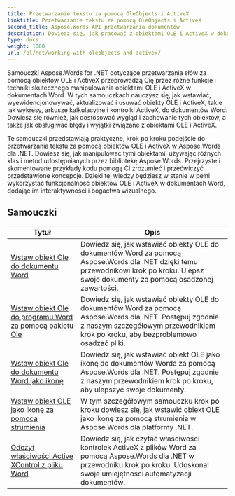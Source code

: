 ```yaml
---
title: Przetwarzanie tekstu za pomocą OleObjects i ActiveX
linktitle: Przetwarzanie tekstu za pomocą OleObjects i ActiveX
second_title: Aspose.Words API przetwarzania dokumentów
description: Dowiedz się, jak pracować z obiektami OLE i ActiveX w dokumentach Word za pomocą Aspose.Words dla .NET. Szczegółowe samouczki z przykładami kodu.
type: docs
weight: 1080
url: /pl/net/working-with-oleobjects-and-activex/
---
```


Samouczki Aspose.Words for .NET dotyczące przetwarzania słów za pomocą obiektów OLE i ActiveX przeprowadzą Cię przez różne funkcje i techniki skutecznego manipulowania obiektami OLE i ActiveX w dokumentach Word. W tych samouczkach nauczysz się, jak wstawiać, wyewidencjonowywać, aktualizować i usuwać obiekty OLE i ActiveX, takie jak wykresy, arkusze kalkulacyjne i kontrolki ActiveX, do dokumentów Word. Dowiesz się również, jak dostosować wygląd i zachowanie tych obiektów, a także jak obsługiwać błędy i wyjątki związane z obiektami OLE i ActiveX.

Te samouczki przedstawiają praktyczne, krok po kroku podejście do przetwarzania tekstu za pomocą obiektów OLE i ActiveX w Aspose.Words dla .NET. Dowiesz się, jak manipulować tymi obiektami, używając różnych klas i metod udostępnianych przez bibliotekę Aspose.Words. Przejrzyste i skomentowane przykłady kodu pomogą Ci zrozumieć i przećwiczyć przedstawione koncepcje. Dzięki tej wiedzy będziesz w stanie w pełni wykorzystać funkcjonalność obiektów OLE i ActiveX w dokumentach Word, dodając im interaktywności i bogactwa wizualnego.

 ## Samouczki
| Tytuł | Opis |
| --- | --- |
| [Wstaw obiekt Ole do dokumentu Word](./insert-ole-object/) | Dowiedz się, jak wstawiać obiekty OLE do dokumentów Word za pomocą Aspose.Words dla .NET dzięki temu przewodnikowi krok po kroku. Ulepsz swoje dokumenty za pomocą osadzonej zawartości. |
| [Wstaw obiekt Ole do programu Word za pomocą pakietu Ole](./insert-ole-object-with-ole-package/) | Dowiedz się, jak wstawiać obiekty OLE do dokumentów Word za pomocą Aspose.Words dla .NET. Postępuj zgodnie z naszym szczegółowym przewodnikiem krok po kroku, aby bezproblemowo osadzać pliki. |
| [Wstaw obiekt Ole do dokumentu Word jako ikonę](./insert-ole-object-as-icon/) | Dowiedz się, jak wstawiać obiekt OLE jako ikonę do dokumentów Worda za pomocą Aspose.Words dla .NET. Postępuj zgodnie z naszym przewodnikiem krok po kroku, aby ulepszyć swoje dokumenty. |
| [Wstaw obiekt OLE jako ikonę za pomocą strumienia](./insert-ole-object-as-icon-using-stream/) | W tym szczegółowym samouczku krok po kroku dowiesz się, jak wstawić obiekt OLE jako ikonę za pomocą strumienia w Aspose.Words dla platformy .NET. |
| [Odczyt właściwości Active XControl z pliku Word](./read-active-xcontrol-properties/) | Dowiedz się, jak czytać właściwości kontrolek ActiveX z plików Word za pomocą Aspose.Words dla .NET w przewodniku krok po kroku. Udoskonal swoje umiejętności automatyzacji dokumentów. |